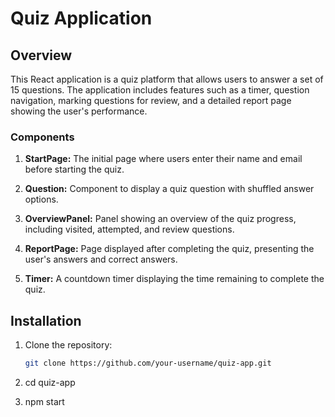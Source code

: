 # Quiz Application

## Overview

This React application is a quiz platform that allows users to answer a set of 15 questions. The application includes features such as a timer, question navigation, marking questions for review, and a detailed report page showing the user's performance.

### Components

1. **StartPage:** The initial page where users enter their name and email before starting the quiz.

2. **Question:** Component to display a quiz question with shuffled answer options.

3. **OverviewPanel:** Panel showing an overview of the quiz progress, including visited, attempted, and review questions.

4. **ReportPage:** Page displayed after completing the quiz, presenting the user's answers and correct answers.

5. **Timer:** A countdown timer displaying the time remaining to complete the quiz.

## Installation

1. Clone the repository:

   ```bash
   git clone https://github.com/your-username/quiz-app.git

2.  cd quiz-app

3. npm start

